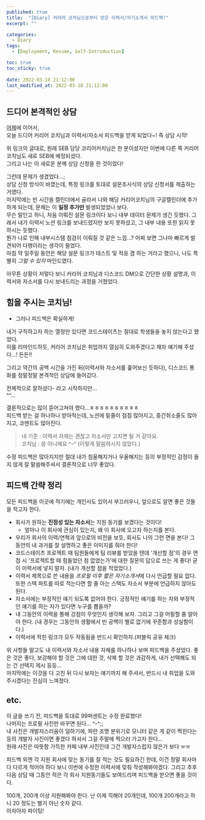 ```yaml
---
published: true
title:  "[Diary] 커리어 코치님으로부터 받은 이력서/자기소개서 피드백!"
excerpt: ""

categories:
  - Diary
tags:
  - [Employment, Resume, Self-Introduction]

toc: true
toc_sticky: true
 
date: 2022-03-18 21:12:00
last_modified_at: 2022-03-18 21:12:00
---
```


## 드디어 본격적인 상담  

[어제](https://siri-syl.github.io/diary/diary-resume/)에 이어서,  
오늘 드디어 커리어 코치님과 이력서/자소서 피드백을 받게 되었다~! 즉 상담 시작!  

위 링크의 글대로, 원래 SEB 담당 코리어커치님은 한 분이셨지만 이번에 다른 쪽 커리어코치님도 새로 SEB에 배정되셨다.  
그리고 나는 이 새로운 분께 상담 신청을 한 것이었다!  

그런데 문제가 생겼었다...;  
상담 신청 방식이 바꼈는데, 특정 링크를 토대로 설문조사식의 상담 신청서를 제출하는 거였다.  
마지막에는 빈 시간을 캘린더에서 골라서 나와 해당 커리어코치님의 구글캘린더에 추가하게 되는데, 문제는 이 **일정 추가만** 발생되었었나 보다.  
무슨 말인고 하니, 처음 이뤄진 설문 링크이다 보니 내부 데이터 문제가 생긴 듯했다. 그래서 내가 이력서 노션 링크를 보내드렸지만 보지 못하셨고, 그 내부 내용 또한 읽지 못하시는 듯했다.  
뭔가 나로 인해 내부시스템 점검이 이뤄질 것 같은 느낌...? 어찌 보면 그나마 빠르게 발견되어 다행이라는 생각이 들었다.  
마침 약 일주일 동안은 해당 설문 링크가 테스트 및 적응 겸 하는 거라고 했으니, 나도 특별히 *그럴 수 있지* 마인드였다.  

아무튼 상황이 저렇다 보니 커리어 코치님과 디스코드 DM으로 간단한 상황 설명과, 이력서와 자소서를 다시 보내드리는 과정을 거쳤었다.  


## 힘을 주시는 코치님!  
* 그러나 피드백은 확실하게!  

내가 구직하고자 하는 열정만 있다면 코드스테이츠는 절대로 학생들을 놓지 않는다고 했었다.  
이를 리마인드하듯, 커리어 코치님은 취업까지 열심히 도와주겠다고 재차 얘기해 주셨다...! 든든!!  

그리고 약간의 공백 시간을 가진 뒤(이력서와 자소서를 훑어보신 듯하다), 디스코드 통화를 정말정말 본격적인 상담에 들어갔다.  

전체적으로 잘하셨다- 라고 시작하지만...  
^^...  

결론적으로는 많이 뜯어고쳐야 했다...ㅎㅎㅎㅎㅎㅎㅎㅎㅎㅎ  
피드백 받는 걸 하나하나 받아적는데, 노션에 밑줄이 점점 많아지고, 중간취소줄도 많아지고, 코멘트도 많아진다.  

> 내 기준 : 이력서 자체는 괜찮고 자소서만 고치면 될 거 같아요.  
> 코치님 : 응 아니에요 ^-^  (이렇게 말씀하시지 않았다.)  

수정 피드백은 많아지지만 절대 내가 침울해지거나 우울해지는 등의 부정적인 감정이 들지 않게 잘 말씀해주셔서 결론적으로 너무 좋았다.  


## 피드백 간략 정리  

모든 피드백을 이곳에 적기에는 개인사도 있어서 부끄러우니, 앞으로도 알면 좋은 것들을 적고자 한다.  

* 회사가 원하는 **진정성 있는 자소서**는 지원 동기를 보겠다는 것이다!  
  * 얼마나 이 회사에 관심이 있는지, 왜 이 회사에 오고자 하는지를 본다.  
* 우리가 회사의 이력/연혁과 앞으로의 비전을 보듯, 회사도 나의 그런 면을 본다! 그동안의 내 과거를 잘 설명하고 좋은 이미지를 줘야 한다!  
* 코드스테이츠 프로젝트 때 팀원들에게 팀 리뷰를 받았을 텐데 '개선할 점'의 경우 면접 시 '프로젝트할 때 힘들었던 점 없었는가'에 대한 질문의 답으로 쓰는 게 좋다! 굳이 이력서에 넣지 말자. (내가 개선할 점을 적었었다.)  
* 이력서 제목으로 쓴 내용을 *프로필 이후 짧은 자기소개서*에 다시 언급할 필요 없다. 또한 스택 파트를 따로 적는다면 할 줄 아는 스택도 자소서 부분에 언급하지 않아도 된다.  
* 자소서에는 부정적인 얘기 되도록 없어야 한다. 긍정적인 얘기를 하는 자와 부정적인 얘기를 하는 자가 있다면 누구를 뽑을까?  
* 내 그동안의 이력을 통해 강점이 무엇인지 생각해 보자. 그리고 그걸 어필할 줄 알아야 한다. (내 경우는 그동안의 생활에서 빈 공백이 별로 없기에 꾸준함과 성실함이다.)  
* 이력서에 적힌 링크가 모두 작동됨을 반드시 확인하자.(퍼블릭 공유 체크)  

위 사항들 말고도 내 이력서와 자소서 내용 자체를 하나하나 보며 피드백을 주셨었다. 좋은 것은 좋다, 보강해야 할 것은 그에 대한 것, 삭제 할 것은 과감하게, 내가 선택해도 되는 건 선택지 제시 등등...  
마지막에는 이것을 다 고친 뒤 다시 보자는 얘기까지 해 주셔서, 반드시 내 취업을 도와주시겠다는 진심이 느껴졌다.  


## etc.
이 글을 쓰기 전, 피드백을 토대로 99퍼센트는 수정 완료했다!  
나머지는 프로필 사진만 바꾸면 된다... ^-^;;  
내 사진은 개발자스러움이 덜하기에, 파란 조명 분위기로 모니터 같은 게 같이 찍힌다는 등의 개발자 사진이면 좋겠다 하셔서 그걸 주말에 찍으러 가고자 한다...  
원래 사진은 따뜻함 가득한 카페 내부 사진인데 그건 개발자스럽지 않은가 보다 ㅠㅠ  

피드백 외엔 각 지원 회사에 맞는 동기를 잘 적는 것도 필요하긴 한데, 이건 정말 회사마다 다르게 적어야 하다 보니 이번에 수정한 이력서에 맞춰 작성해봐야겠다. 그리고 추후 다음 상담 때 그동안 적은 각 회사 지원동기들도 보여드리며 피드백을 받으면 좋을 것이다.  

100개, 200개 이상 지원해봐야 한다. 난 이제 끽해야 20개인데, 100개 200개라고 하니 20 정도는 별거 아닌 숫자 같다.  
아자아자 파이팅!  

<br/>
<br/>
